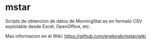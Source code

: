 mstar
====
Scripts de obtencion de datos de MorningStar.es en formato CSV explotable desde Excel, OpenOffice, etc.

Mas informacion en el Wiki: https://github.com/enekogb/mstar/wiki

